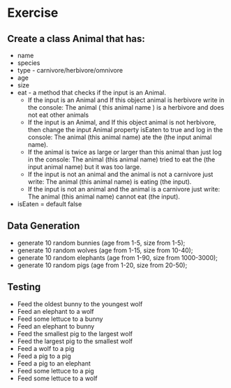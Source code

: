 # Exercise
## Create a class Animal that has:
* name
* species
* type - carnivore/herbivore/omnivore
* age
* size
* eat - a method that checks if the input is an Animal.
	* If the input is an Animal and If this object animal is herbivore write in the console: The animal ( this animal name ) is a herbivore and does not eat other animals
	* If the input is an Animal, and If this object animal is not herbivore, then change the input Animal property isEaten to true and log in the console: The animal (this animal name) ate the (the input animal name). 
	* If the animal is twice as large or larger than this animal than just log in the console: The animal (this animal name) tried to eat the (the input animal name) but it was too large. 
	* If the input is not an animal and the animal is not a carnivore just write: The animal (this animal name) is eating (the input).
    * If the input is not an animal and the animal is a carnivore just write: The animal (this animal name) cannot eat (the input).
* isEaten = default false

## Data Generation
- generate 10 random bunnies (age from 1-5, size from 1-5);
- generate 10 random wolves (age from 1-15, size from 10-40);
- generate 10 random elephants (age from 1-90, size from 1000-3000);
- generate 10 random pigs (age from 1-20, size from 20-50);

## Testing

- Feed the oldest bunny to the youngest wolf
- Feed an elephant to a wolf
- Feed some lettuce to a bunny
- Feed an elephant to bunny
- Feed the smallest pig to the largest wolf
- Feed the largest pig to the smallest wolf
- Feed a wolf to a pig
- Feed a pig to a pig
- Feed a pig to an elephant
- Feed some lettuce to a pig
- Feed some lettuce to a wolf

